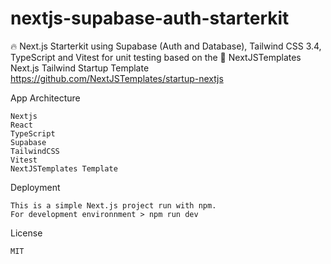 # nextjs-supabase-auth-starterkit
🔥 Next.js Starterkit using Supabase (Auth and Database), Tailwind CSS 3.4, TypeScript and Vitest for unit testing based on the 🚀 NextJSTemplates Next.js Tailwind Startup Template
https://github.com/NextJSTemplates/startup-nextjs

App Architecture

    Nextjs
    React
    TypeScript
    Supabase
    TailwindCSS
    Vitest
    NextJSTemplates Template

Deployment

    This is a simple Next.js project run with npm.
    For development environnment > npm run dev

License

    MIT 
